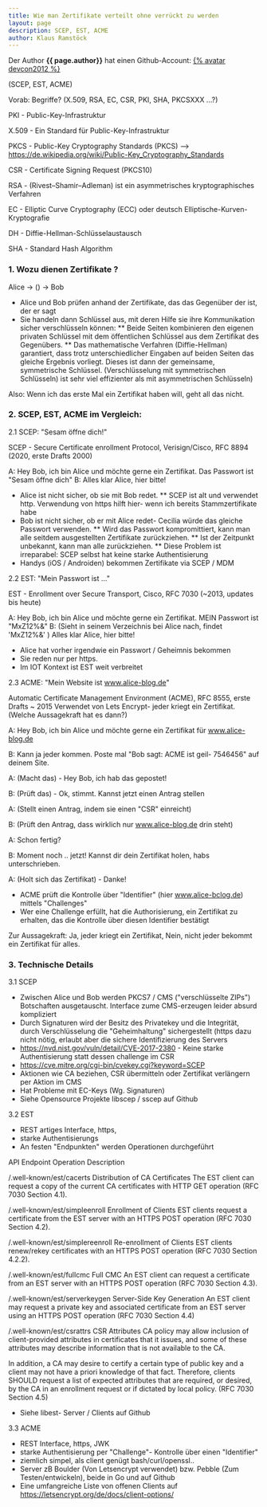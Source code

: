 ```yaml
---
title: Wie man Zertifikate verteilt ohne verrückt zu werden
layout: page
description: SCEP, EST, ACME
author: Klaus Ramstöck
---
```



Der Author **{{ page.author}}** hat einen Github-Account:  [{% avatar devcon2012 %}](https://github.com/devcon2012)

(SCEP, EST, ACME)

Vorab: Begriffe? (X.509, RSA, EC, CSR, PKI, SHA, PKCSXXX ...?)

PKI     - Public-Key-Infrastruktur

X.509   - Ein Standard für Public-Key-Infrastruktur

PKCS    - Public-Key Cryptography Standards (PKCS) --> https://de.wikipedia.org/wiki/Public-Key_Cryptography_Standards

CSR     - Certificate Signing Request (PKCS10)

RSA     - (Rivest–Shamir–Adleman) ist ein asymmetrisches kryptographisches Verfahren

EC      - Elliptic Curve Cryptography (ECC) oder deutsch Elliptische-Kurven-Kryptografie

DH      - Diffie-Hellman-Schlüsselaustausch

SHA     - Standard Hash Algorithm

### 1. Wozu dienen Zertifikate ?

Alice   -> () ->   Bob

* Alice und Bob prüfen anhand der Zertifikate, das das Gegenüber der ist, der er sagt
* Sie handeln dann Schlüssel aus, mit deren Hilfe sie ihre Kommunikation sicher verschlüsseln können:
** Beide Seiten kombinieren den eigenen privaten Schlüssel mit dem öffentlichen Schlüssel aus dem Zertifikat des Gegenübers.
** Das mathematische Verfahren (Diffie-Hellman) garantiert, dass trotz unterschiedlicher Eingaben auf beiden Seiten das
   gleiche Ergebnis vorliegt. Dieses ist dann der gemeinsame, symmetrische Schlüssel. (Verschlüsselung mit symmetrischen Schlüsseln)
   ist sehr viel effizienter als mit asymmetrischen Schlüsseln)

Also: Wenn ich das erste Mal ein Zertifikat haben will, geht all das nicht.

### 2. SCEP, EST, ACME im Vergleich:

2.1 SCEP: "Sesam öffne dich!"

SCEP - Secure Certificate enrollment Protocol, Verisign/Cisco, RFC 8894 (2020, erste Drafts 2000)

A: Hey Bob, ich bin Alice und möchte gerne ein Zertifikat. Das Passwort ist "Sesam öffne dich"
B: Alles klar Alice, hier bitte!

* Alice ist nicht sicher, ob sie mit Bob redet.
** SCEP ist alt und verwendet http. Verwendung von https hilft hier- wenn ich bereits Stammzertifikate habe
* Bob ist nicht sicher, ob er mit Alice redet- Cecilia würde das gleiche Passwort verwenden.
** Wird das Passwort kompromittiert, kann man alle seitdem ausgestellten Zertifikate zurückziehen.
** Ist der Zeitpunkt unbekannt, kann man alle zurückziehen.
** Diese Problem ist irreparabel: SCEP selbst hat keine starke Authentisierung
* Handys (iOS / Androiden) bekommen Zertifikate via SCEP / MDM


2.2 EST: "Mein Passwort ist ..."

EST - Enrollment over Secure Transport, Cisco, RFC 7030 (~2013, updates bis heute)

A: Hey Bob, ich bin Alice und möchte gerne ein Zertifikat. MEIN Passwort ist "MxZ12%&"
B: (Sieht in seinem Verzeichnis bei Alice nach, findet 'MxZ12%&' ) Alles klar Alice, hier bitte!

* Alice hat vorher irgendwie ein Passwort / Geheimnis bekommen
* Sie reden nur per https.
* Im IOT Kontext ist EST weit verbreitet


2.3 ACME: "Mein Website ist www.alice-blog.de"

Automatic Certificate Management Environment (ACME), RFC 8555, erste Drafts ~ 2015
Verwendet von Lets Encrypt- jeder kriegt ein Zertifikat. (Welche Aussagekraft hat es dann?)

A: Hey Bob, ich bin Alice und möchte gerne ein Zertifikat für www.alice-blog.de

B: Kann ja jeder kommen. Poste mal "Bob sagt: ACME ist geil- 7546456" auf deinem Site.

A: (Macht das) - Hey Bob, ich hab das gepostet!

B: (Prüft das) - Ok, stimmt. Kannst jetzt einen Antrag stellen

A: (Stellt einen Antrag, indem sie einen "CSR" einreicht)

B: (Prüft den Antrag, dass wirklich nur www.alice-blog.de drin steht)

A: Schon fertig?

B: Moment noch .. jetzt! Kannst dir dein Zertifikat holen, habs unterschrieben.

A: (Holt sich das Zertifikat) - Danke!

* ACME prüft die Kontrolle über "Identifier" (hier www.alice-bclog.de) mittels "Challenges"
* Wer eine Challenge erfüllt, hat die Authorisierung, ein Zertifikat zu erhalten, das die
  Kontrolle über diesen Identifier bestätigt

Zur Aussagekraft: Ja, jeder kriegt ein Zertifikat, Nein, nicht jeder bekommt ein Zertifikat für alles.



### 3. Technische Details

3.1 SCEP

* Zwischen Alice und Bob werden PKCS7 / CMS ("verschlüsselte ZIPs") Botschaften ausgetauscht.
  Interface zume CMS-erzeugen leider absurd kompliziert
* Durch Signaturen wird der Besitz des Privatekey und die Integrität, durch Verschlüsselung die
  "Geheimhaltung" sichergestellt (https dazu nicht nötig, erlaubt aber die sichere Identifizierung
  des Servers
* https://nvd.nist.gov/vuln/detail/CVE-2017-2380 - Keine starke Authentisierung
  statt dessen challenge im CSR
* https://cve.mitre.org/cgi-bin/cvekey.cgi?keyword=SCEP
* Aktionen wie CA beziehen, CSR übermitteln oder Zertifikat verlängern per Aktion im CMS
* Hat Probleme mit EC-Keys (Wg. Signaturen)
* Siehe Opensource Projekte libscep / sscep auf Github

3.2 EST

* REST artiges Interface, https,
* starke Authentisierungs
* An festen "Endpunkten" werden Operationen durchgeführt


API Endpoint	Operation	Description

/.well-known/est/cacerts	Distribution of CA Certificates	The EST client can request a copy of the current CA certificates with HTTP GET operation (RFC 7030 Section 4.1).

/.well-known/est/simpleenroll	Enrollment of Clients	EST clients request a certificate from the EST server with an HTTPS POST operation (RFC 7030 Section 4.2).

/.well-known/est/simplereenroll	Re-enrollment of Clients	EST clients renew/rekey certificates with an HTTPS POST operation (RFC 7030 Section 4.2.2).

/.well-known/est/fullcmc	Full CMC	An EST client can request a certificate from an EST server with an HTTPS POST operation (RFC 7030 Section 4.3).

/.well-known/est/serverkeygen	Server-Side Key Generation	An EST client may request a private key and associated certificate from an EST server using an HTTPS POST operation (RFC 7030 Section 4.4)

/.well-known/est/csrattrs	CSR Attributes	CA policy may allow inclusion of client-provided attributes in certificates that it issues, and some of these attributes may describe information that is not available to the CA.

In addition, a CA may desire to certify a certain type of public key and a client may not have a priori knowledge of that fact. Therefore, clients SHOULD request a list of expected attributes that are required, or desired, by the CA in an enrollment request or if dictated by local policy. (RFC 7030 Section 4.5)

* Siehe libest- Server / Clients auf Github

3.3 ACME

* REST Interface, https, JWK
* starke Authentisierung per "Challenge"- Kontrolle über einen "Identifier"
* ziemlich simpel, als client genügt bash/curl/openssl..
* Server zB Boulder (Von Letsencrypt verwendet) bzw. Pebble (Zum Testen/entwickeln), beide in Go und auf Github
* Eine umfangreiche Liste von offenen Clients auf https://letsencrypt.org/de/docs/client-options/

